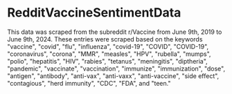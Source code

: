 # RedditVaccineSentimentData

This data was scraped from the subreddit r/Vaccine from June 9th, 2019 to June 9th, 2024. These entries were scraped based on the keywords "vaccine", "covid", "flu", "influenza", "covid-19", "COVID", "COVID-19", "coronavirus", "corona", "MMR", "measles", "HPV", "rubella", "mumps", "polio", "hepatitis", "HIV", "rabies", "tetanus", "meningitis", "diptheria", "pandemic", "vaccinate", "vaccination", "immunize", "immunization", "dose", "antigen", "antibody", "anti-vax", "anti-vaxx", "anti-vaccine", "side effect", "contagious", "herd immunity", "CDC", "FDA", and "teen."
